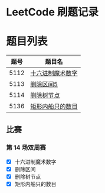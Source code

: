 # LeetCode 刷题记录

# 题目列表
| 题号 | 题目名 |
|-----|--------|
| 5112 | [十六进制魔术数字](./5112.hexspeak.ac.cpp)  |
| 5113 | [删除区间5](./5113.remove-interval.ac.cpp) |
| 5114 | [删除树节点](./5114.delete-tree-nodes.ac.cpp) |
| 5136 | [矩形内船只的数目](./5136.number-of-ships-in-a-rectangle.ac.cpp) |


## 比赛

### 第 14 场双周赛
- [x] 十六进制魔术数字
- [x] 删除区间
- [x] 删除树节点
- [x] 矩形内船只的数目